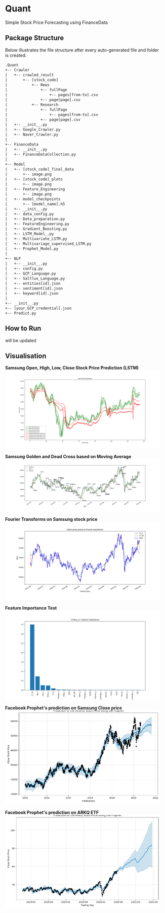 # Quant
Simple Stock Price Forecasting using FinanceData

## Package Structure
Below illustrates the file structure after every auto-generated file and folder is created.

```
.Quant
+-- Crawler
|   +-- crawled_result
|       +-- [stock_code]
|           +-- News
|               +-- fullPage
|                   +-- pages[from-to].csv
|               +-- page[page].csv
|           +-- Research
|               +-- fullPage
|                   +-- pages[from-to].csv
|               +-- page[page].csv
|   +-- __init__.py
|   +-- Google_Crawler.py
|   +-- Naver_Crawler.py
|
+-- FinanceData
|   +-- __init__.py
|   +-- FinanceDataCollection.py
|
+-- Model
|   +-- [stock_code]_final_data
|       +-- image.png
|   +-- [stock_code]_plots
|       +-- image.png
|   +-- Feature_Engineering
|       +-- image.png
|   +-- model_checkpoints
|       +-- [model_name].h5
|   +-- __init__.py
|   +-- data_config.py
|   +-- Data_preparation.py
|   +-- FeatureEngineering.py
|   +-- Gradient_Boosting.py
|   +-- LSTM_Model_.py
|   +-- Multivariate_LSTM.py
|   +-- Multivariage_supervised_LSTM.py
|   +-- Prophet_Model.py
|
+-- NLP
|   +-- __init__.py
|   +-- config.py
|   +-- GCP_Language.py
|   +-- Saltlux_Language.py
|   +-- entities[id].json
|   +-- sentiment[id].json
|   +-- keyword[id].json
|
+-- __init__.py
+-- [your_GCP_credential].json
+-- Predict.py
```

## How to Run
will be updated

## Visualisation
**Samsung Open, High, Low, Close Stock Price Prediction (LSTM)**  
![Samsung_4_stock_prices](Model/005930_plots/AllInOne.png)

**Samsung Golden and Dead Cross based on Moving Average**  
![Samsung_Golden_Dead_Cross](Model/005930_plots/MA_Golden_Cross.png)

**Fourier Transforms on Samsung stock price**  
![Samsung_4_stock_prices](Model/005930_plots/Fourier_Transforms.png)

**Feature Importance Test**  
![Samsung_4_stock_prices](Model/Feature_Engineering/Close_x_Feature_Importance.png)

**Facebook Prophet's prediction on Samsung Close price**  
![Samsung_4_stock_prices](Model/005930_plots/prophet_pred.png)

**Facebook Prophet's prediction on ARKQ ETF**  
![Samsung_4_stock_prices](Model/ARKQ_plots/prophet_pred.png)







